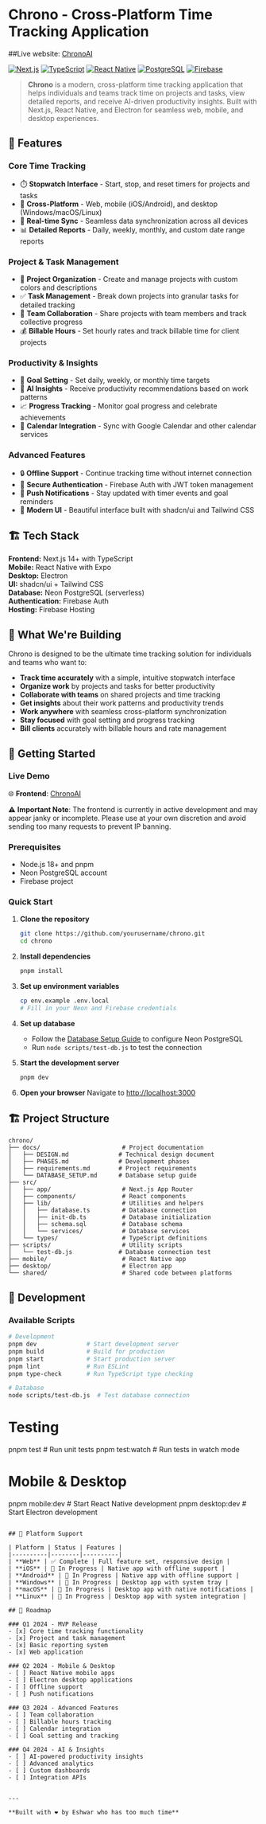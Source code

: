 # Chrono - Cross-Platform Time Tracking Application
##Live website: [ChronoAI](https:/chronoai.site)

[![Next.js](https://img.shields.io/badge/Next.js-14+-black?style=for-the-badge&logo=next.js)](https://nextjs.org/)
[![TypeScript](https://img.shields.io/badge/TypeScript-5.0+-blue?style=for-the-badge&logo=typescript)](https://www.typescriptlang.org/)
[![React Native](https://img.shields.io/badge/React%20Native-0.72+-blue?style=for-the-badge&logo=react)](https://reactnative.dev/)
[![PostgreSQL](https://img.shields.io/badge/PostgreSQL-15+-blue?style=for-the-badge&logo=postgresql)](https://www.postgresql.org/)
[![Firebase](https://img.shields.io/badge/Firebase-10+-orange?style=for-the-badge&logo=firebase)](https://firebase.google.com/)

> **Chrono** is a modern, cross-platform time tracking application that helps individuals and teams track time on projects and tasks, view detailed reports, and receive AI-driven productivity insights. Built with Next.js, React Native, and Electron for seamless web, mobile, and desktop experiences.

## 🚀 Features

### Core Time Tracking
- ⏱️ **Stopwatch Interface** - Start, stop, and reset timers for projects and tasks
- 📱 **Cross-Platform** - Web, mobile (iOS/Android), and desktop (Windows/macOS/Linux)
- 🔄 **Real-time Sync** - Seamless data synchronization across all devices
- 📊 **Detailed Reports** - Daily, weekly, monthly, and custom date range reports

### Project & Task Management
- 📁 **Project Organization** - Create and manage projects with custom colors and descriptions
- ✅ **Task Management** - Break down projects into granular tasks for detailed tracking
- 👥 **Team Collaboration** - Share projects with team members and track collective progress
- 💰 **Billable Hours** - Set hourly rates and track billable time for client projects

### Productivity & Insights
- 🎯 **Goal Setting** - Set daily, weekly, or monthly time targets
- 🤖 **AI Insights** - Receive productivity recommendations based on work patterns
- 📈 **Progress Tracking** - Monitor goal progress and celebrate achievements
- 📅 **Calendar Integration** - Sync with Google Calendar and other calendar services

### Advanced Features
- 🔒 **Offline Support** - Continue tracking time without internet connection
- 🔐 **Secure Authentication** - Firebase Auth with JWT token management
- 📱 **Push Notifications** - Stay updated with timer events and goal reminders
- 🎨 **Modern UI** - Beautiful interface built with shadcn/ui and Tailwind CSS

## 🏗️ Tech Stack

**Frontend:** Next.js 14+ with TypeScript  
**Mobile:** React Native with Expo  
**Desktop:** Electron  
**UI:** shadcn/ui + Tailwind CSS  
**Database:** Neon PostgreSQL (serverless)  
**Authentication:** Firebase Auth  
**Hosting:** Firebase Hosting  

## 🎯 What We're Building

Chrono is designed to be the ultimate time tracking solution for individuals and teams who want to:

- **Track time accurately** with a simple, intuitive stopwatch interface
- **Organize work** by projects and tasks for better productivity
- **Collaborate with teams** on shared projects and time tracking
- **Get insights** about their work patterns and productivity trends
- **Work anywhere** with seamless cross-platform synchronization
- **Stay focused** with goal setting and progress tracking
- **Bill clients** accurately with billable hours and rate management

## 🚀 Getting Started

### Live Demo
🌐 **Frontend**: [ChronoAI](https:/chronoai.site)

⚠️ **Important Note**: The frontend is currently in active development and may appear janky or incomplete. Please use at your own discretion and avoid sending too many requests to prevent IP banning.

### Prerequisites
- Node.js 18+ and pnpm
- Neon PostgreSQL account
- Firebase project

### Quick Start

1. **Clone the repository**
   ```bash
   git clone https://github.com/yourusername/chrono.git
   cd chrono
   ```

2. **Install dependencies**
   ```bash
   pnpm install
   ```

3. **Set up environment variables**
   ```bash
   cp env.example .env.local
   # Fill in your Neon and Firebase credentials
   ```

4. **Set up database**
   - Follow the [Database Setup Guide](docs/DATABASE_SETUP.md) to configure Neon PostgreSQL
   - Run `node scripts/test-db.js` to test the connection

5. **Start the development server**
   ```bash
   pnpm dev
   ```

6. **Open your browser**
   Navigate to [http://localhost:3000](http://localhost:3000)

## 🏗️ Project Structure

```
chrono/
├── docs/                       # Project documentation
│   ├── DESIGN.md              # Technical design document
│   ├── PHASES.md              # Development phases
│   ├── requirements.md        # Project requirements
│   └── DATABASE_SETUP.md      # Database setup guide
├── src/
│   ├── app/                    # Next.js App Router
│   ├── components/             # React components
│   ├── lib/                    # Utilities and helpers
│   │   ├── database.ts         # Database connection
│   │   ├── init-db.ts          # Database initialization
│   │   ├── schema.sql          # Database schema
│   │   └── services/           # Database services
│   └── types/                  # TypeScript definitions
├── scripts/                    # Utility scripts
│   └── test-db.js             # Database connection test
├── mobile/                     # React Native app
├── desktop/                    # Electron app
└── shared/                     # Shared code between platforms
```

## 🧪 Development

### Available Scripts

```bash
# Development
pnpm dev              # Start development server
pnpm build            # Build for production
pnpm start            # Start production server
pnpm lint             # Run ESLint
pnpm type-check       # Run TypeScript type checking

# Database
node scripts/test-db.js  # Test database connection
```

# Testing
pnpm test             # Run unit tests
pnpm test:watch       # Run tests in watch mode

# Mobile & Desktop
pnpm mobile:dev       # Start React Native development
pnpm desktop:dev      # Start Electron development
```

## 📱 Platform Support

| Platform | Status | Features |
|----------|--------|----------|
| **Web** | ✅ Complete | Full feature set, responsive design |
| **iOS** | 🚧 In Progress | Native app with offline support |
| **Android** | 🚧 In Progress | Native app with offline support |
| **Windows** | 🚧 In Progress | Desktop app with system tray |
| **macOS** | 🚧 In Progress | Desktop app with native notifications |
| **Linux** | 🚧 In Progress | Desktop app with system integration |

## 🎯 Roadmap

### Q1 2024 - MVP Release
- [x] Core time tracking functionality
- [x] Project and task management
- [x] Basic reporting system
- [x] Web application

### Q2 2024 - Mobile & Desktop
- [ ] React Native mobile apps
- [ ] Electron desktop applications
- [ ] Offline support
- [ ] Push notifications

### Q3 2024 - Advanced Features
- [ ] Team collaboration
- [ ] Billable hours tracking
- [ ] Calendar integration
- [ ] Goal setting and tracking

### Q4 2024 - AI & Insights
- [ ] AI-powered productivity insights
- [ ] Advanced analytics
- [ ] Custom dashboards
- [ ] Integration APIs


---

**Built with ❤️ by Eshwar who has too much time**

